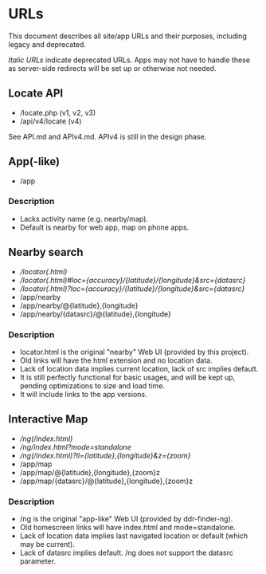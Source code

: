 # URLs #
This document describes all site/app URLs and their purposes, including legacy and deprecated.

*Italic URLs* indicate deprecated URLs.
Apps may not have to handle these as server-side redirects will be set up or otherwise not needed.

## Locate API ##
* /locate.php (v1, v2, v3)
* /api/v4/locate (v4)

See API.md and APIv4.md.
APIv4 is still in the design phase.

## App(-like) ##
* /app

### Description
* Lacks activity name (e.g. nearby/map).
* Default is nearby for web app, map on phone apps.

## Nearby search ##
* */locator(.html)*
* */locator(.html)#loc={accuracy}/{latitude}/{longitude}&src={datasrc}*
* */locator(.html)?loc={accuracy}/{latitude}/{longitude}&src={datasrc}*
* /app/nearby
* /app/nearby/@{latitude},{longitude}
* /app/nearby/{datasrc}/@{latitude},{longitude}

### Description
* locator.html is the original "nearby" Web UI (provided by this project).
* Old links will have the html extension and no location data.
* Lack of location data implies current location, lack of src implies default.
* It is still perfectly functional for basic usages, and will be kept up, pending optimizations to size and load time.
* It will include links to the app versions.

## Interactive Map ##
* */ng(/index.html)*
* */ng/index.html?mode=standalone*
* */ng(/index.html)?ll={latitude},{longitude}&z={zoom}*
* /app/map
* /app/map/@{latitude},{longitude},{zoom}z
* /app/map/{datasrc}/@{latitude},{longitude},{zoom}z

### Description
* /ng is the original "app-like" Web UI (provided by ddr-finder-ng).
* Old homescreen links will have index.html and mode=standalone.
* Lack of location data implies last navigated location or default (which may be current).
* Lack of datasrc implies default. /ng does not support the datasrc parameter.
